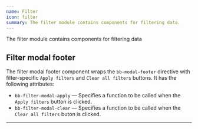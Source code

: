 ```yaml
---
name: Filter
icon: filter
summary: The filter module contains components for filtering data.
---
```


The filter module contains components for filtering data

## Filter modal footer
The filter modal footer component wraps the `bb-modal-footer` directive with filter-specific `Apply filters` and `Clear all filters` buttons. It has the following attributes: 
  - `bb-filter-modal-apply` &mdash; Specifies a function to be called when the `Apply filters` button is clicked.
  - `bb-filter-modal-clear` &mdash; Specifies a function to be called when the `Clear all filters` buton is clicked.

---